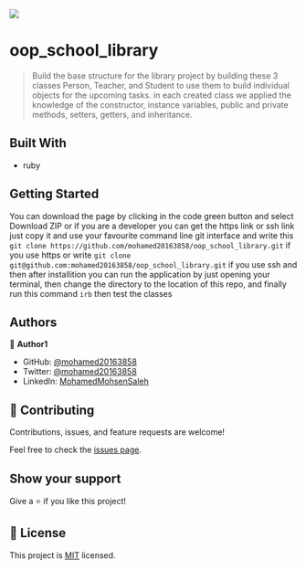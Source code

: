 ![](https://img.shields.io/badge/Microverse-blueviolet)

# oop_school_library
> Build the base structure for the library project by building these 3 classes Person, Teacher, and Student to use them to build individual objects for the upcoming tasks. in each created class we applied the knowledge of the constructor, instance variables, public and private methods, setters, getters, and inheritance.

## Built With

- ruby


## Getting Started
You can download the page by clicking in the code green button and select Download ZIP or if you are a developer 
you can get the https link or ssh link just copy it and use your favourite command line git interface and write this `git clone https://github.com/mohamed20163858/oop_school_library.git` if you use https or write `git clone git@github.com:mohamed20163858/oop_school_library.git` if you use ssh and then after installition you can run the application by just opening your terminal, then change the directory to the location of this repo, and finally run this command `irb` then test the classes


## Authors

👤 **Author1**

- GitHub: [@mohamed20163858](https://github.com/mohamed20163858)
- Twitter: [@mohamed20163858](https://twitter.com/mohamed20163858)
- LinkedIn: [MohamedMohsenSaleh](https://www.linkedin.com/in/mohamedmohsensaleh/)

## 🤝 Contributing

Contributions, issues, and feature requests are welcome!

Feel free to check the [issues page](../../issues/).

## Show your support

Give a ⭐️ if you like this project!

## 📝 License

This project is [MIT](./MIT.md) licensed.
